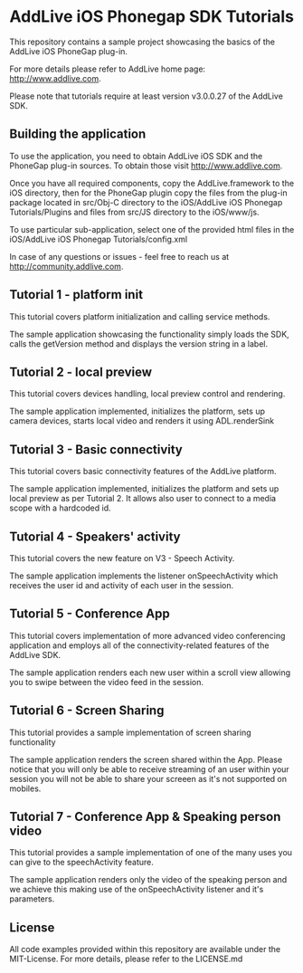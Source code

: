 # AddLive iOS Phonegap SDK Tutorials

This repository contains a sample project showcasing the basics of the AddLive
iOS PhoneGap
plug-in.

For more details please refer to AddLive home page: http://www.addlive.com.

Please note that tutorials require at least version v3.0.0.27 of the AddLive
SDK.

## Building the application

To use the application, you need to obtain AddLive iOS SDK and the PhoneGap
plug-in sources. To obtain those visit http://www.addlive.com.

Once you have all required components, copy the AddLive.framework to the iOS
directory, then for the PhoneGap plugin copy the files from the plug-in package
located in src/Obj-C directory to the iOS/AddLive iOS Phonegap Tutorials/Plugins
and files from src/JS directory to the iOS/www/js.

To use particular sub-application, select one of the provided html files in the
iOS/AddLive iOS Phonegap Tutorials/config.xml

In case of any questions or issues - feel free to reach us at
http://community.addlive.com.

## Tutorial 1 - platform init

This tutorial covers platform initialization and calling service methods.

The sample application showcasing the functionality simply loads the SDK, calls
the getVersion method and displays the version string in a label.

## Tutorial 2 - local preview

This tutorial covers devices handling, local preview control and rendering.

The sample application implemented, initializes the platform, sets up camera
devices, starts local video and renders it using ADL.renderSink

## Tutorial 3 - Basic connectivity

This tutorial covers basic connectivity features of the AddLive platform.

The sample application implemented, initializes the platform and sets up local
preview as per Tutorial 2. It allows also user to connect to a media scope with
a hardcoded id.

## Tutorial 4 - Speakers' activity

This tutorial covers the new feature on V3 - Speech Activity.

The sample application implements the listener onSpeechActivity which receives
the user id and activity of each user in the session.

## Tutorial 5 - Conference App

This tutorial covers implementation of more advanced video conferencing
application and employs all of the connectivity-related features of the
AddLive SDK.

The sample application renders each new user within a scroll view allowing you
to swipe between the video feed in the session.

## Tutorial 6 - Screen Sharing

This tutorial provides a sample implementation of screen sharing functionality

The sample application renders the screen shared within the App. Please notice
that you will only be able to receive streaming of an user within your session
you will not be able to share your screeen as it's not supported on mobiles.

## Tutorial 7 - Conference App & Speaking person video

This tutorial provides a sample implementation of one of the many uses you can
give to the speechActivity feature.

The sample application renders only the video of the speaking person and we
achieve this making use of the onSpeechActivity listener and it's parameters.

## License

All code examples provided within this repository are available under the
MIT-License. For more details, please refer to the LICENSE.md
